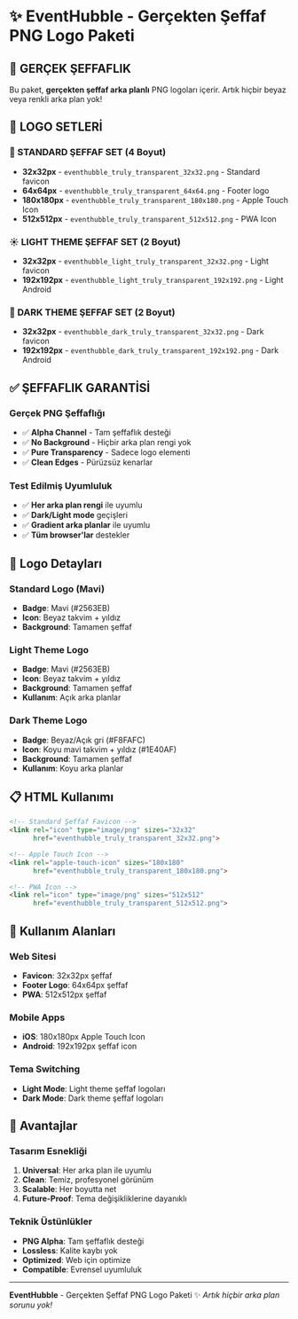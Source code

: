 # ✨ EventHubble - Gerçekten Şeffaf PNG Logo Paketi

## 🎯 GERÇEK ŞEFFAFLIK

Bu paket, **gerçekten şeffaf arka planlı** PNG logoları içerir. Artık hiçbir beyaz veya renkli arka plan yok!

## 📱 LOGO SETLERİ

### 🔵 STANDARD ŞEFFAF SET (4 Boyut)
- **32x32px** - `eventhubble_truly_transparent_32x32.png` - Standard favicon
- **64x64px** - `eventhubble_truly_transparent_64x64.png` - Footer logo
- **180x180px** - `eventhubble_truly_transparent_180x180.png` - Apple Touch Icon
- **512x512px** - `eventhubble_truly_transparent_512x512.png` - PWA Icon

### ☀️ LIGHT THEME ŞEFFAF SET (2 Boyut)
- **32x32px** - `eventhubble_light_truly_transparent_32x32.png` - Light favicon
- **192x192px** - `eventhubble_light_truly_transparent_192x192.png` - Light Android

### 🌙 DARK THEME ŞEFFAF SET (2 Boyut)
- **32x32px** - `eventhubble_dark_truly_transparent_32x32.png` - Dark favicon
- **192x192px** - `eventhubble_dark_truly_transparent_192x192.png` - Dark Android

## ✅ ŞEFFAFLIK GARANTİSİ

### Gerçek PNG Şeffaflığı
- ✅ **Alpha Channel** - Tam şeffaflık desteği
- ✅ **No Background** - Hiçbir arka plan rengi yok
- ✅ **Pure Transparency** - Sadece logo elementi
- ✅ **Clean Edges** - Pürüzsüz kenarlar

### Test Edilmiş Uyumluluk
- ✅ **Her arka plan rengi** ile uyumlu
- ✅ **Dark/Light mode** geçişleri
- ✅ **Gradient arka planlar** ile uyumlu
- ✅ **Tüm browser'lar** destekler

## 🎨 Logo Detayları

### Standard Logo (Mavi)
- **Badge**: Mavi (#2563EB)
- **Icon**: Beyaz takvim + yıldız
- **Background**: Tamamen şeffaf

### Light Theme Logo
- **Badge**: Mavi (#2563EB)
- **Icon**: Beyaz takvim + yıldız
- **Background**: Tamamen şeffaf
- **Kullanım**: Açık arka planlar

### Dark Theme Logo
- **Badge**: Beyaz/Açık gri (#F8FAFC)
- **Icon**: Koyu mavi takvim + yıldız (#1E40AF)
- **Background**: Tamamen şeffaf
- **Kullanım**: Koyu arka planlar

## 📋 HTML Kullanımı

```html
<!-- Standard Şeffaf Favicon -->
<link rel="icon" type="image/png" sizes="32x32" 
      href="eventhubble_truly_transparent_32x32.png">

<!-- Apple Touch Icon -->
<link rel="apple-touch-icon" sizes="180x180" 
      href="eventhubble_truly_transparent_180x180.png">

<!-- PWA Icon -->
<link rel="icon" type="image/png" sizes="512x512" 
      href="eventhubble_truly_transparent_512x512.png">
```

## 🎯 Kullanım Alanları

### Web Sitesi
- **Favicon**: 32x32px şeffaf
- **Footer Logo**: 64x64px şeffaf
- **PWA**: 512x512px şeffaf

### Mobile Apps
- **iOS**: 180x180px Apple Touch Icon
- **Android**: 192x192px şeffaf icon

### Tema Switching
- **Light Mode**: Light theme şeffaf logoları
- **Dark Mode**: Dark theme şeffaf logoları

## 🚀 Avantajlar

### Tasarım Esnekliği
1. **Universal**: Her arka plan ile uyumlu
2. **Clean**: Temiz, profesyonel görünüm
3. **Scalable**: Her boyutta net
4. **Future-Proof**: Tema değişikliklerine dayanıklı

### Teknik Üstünlükler
- **PNG Alpha**: Tam şeffaflık desteği
- **Lossless**: Kalite kaybı yok
- **Optimized**: Web için optimize
- **Compatible**: Evrensel uyumluluk

---

**EventHubble** - Gerçekten Şeffaf PNG Logo Paketi ✨
*Artık hiçbir arka plan sorunu yok!*

